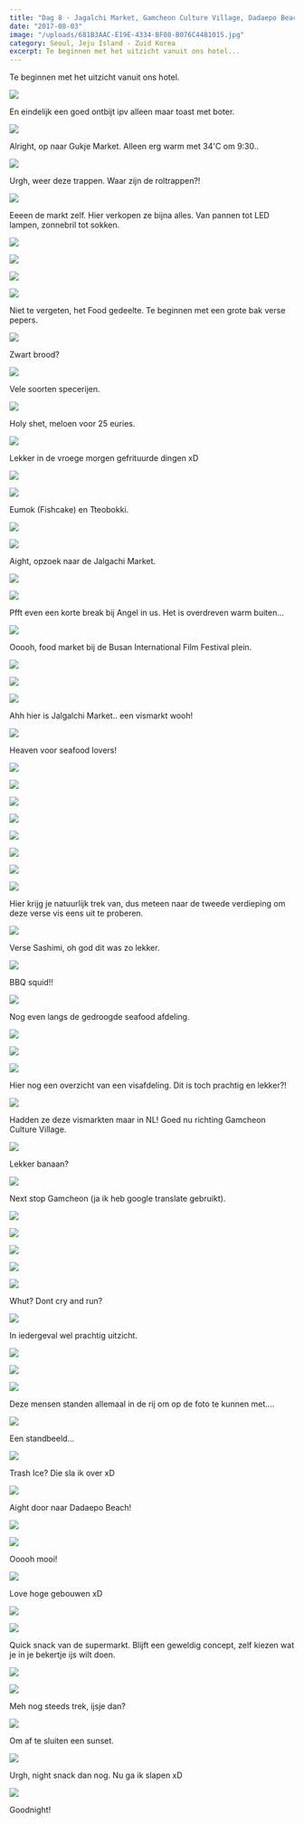 ```yaml
---
title: "Dag 8 - Jagalchi Market, Gamcheon Culture Village, Dadaepo Beach - Busan"
date: "2017-08-03"
image: "/uploads/681B3AAC-E19E-4334-BF08-B076C4481015.jpg"
category: Seoul, Jeju Island - Zuid Korea
excerpt: Te beginnen met het uitzicht vanuit ons hotel...
---
```


Te beginnen met het uitzicht vanuit ons hotel.

![](https://www.danhnguyen.nl/wp-content/uploads/5C7C44A9-07A0-4C47-B5C7-648EA2C123FF-700x394.jpg)

En eindelijk een goed ontbijt ipv alleen maar toast met boter.

![](https://www.danhnguyen.nl/wp-content/uploads/4791964B-7F1B-46E1-BE52-4DCAD24A0E92-700x394.jpg)

Alright, op naar Gukje Market. Alleen erg warm met 34'C om 9:30..

![](https://www.danhnguyen.nl/wp-content/uploads/05CD95D6-A792-4399-8714-369C2F7B71F5-700x394.jpg)

Urgh, weer deze trappen. Waar zijn de roltrappen?!

![](https://www.danhnguyen.nl/wp-content/uploads/6BFC4500-C40C-44B7-B019-1D7B561D17D7-700x394.jpg)

Eeeen de markt zelf. Hier verkopen ze bijna alles. Van pannen tot LED lampen, zonnebril tot sokken.

![](https://www.danhnguyen.nl/wp-content/uploads/6941C579-63EC-41E6-8221-9E99FF1A06CE-700x394.jpg)

![](https://www.danhnguyen.nl/wp-content/uploads/F7A3C570-CCEE-444C-9BA4-94C16154897E-700x394.jpg)

![](https://www.danhnguyen.nl/wp-content/uploads/A4B7C6A5-68FB-4AC4-B2A8-75BEB64CCD71-700x394.jpg)

![](https://www.danhnguyen.nl/wp-content/uploads/875335F7-3A0A-4DF3-96FC-D16FC4E6CDFA-700x394.jpg)

Niet te vergeten, het Food gedeelte. Te beginnen met een grote bak verse pepers.

![](https://www.danhnguyen.nl/wp-content/uploads/8FAB2263-921D-446A-8BC7-E23791F2E76D-700x394.jpg)

Zwart brood?

![](https://www.danhnguyen.nl/wp-content/uploads/EB5AE6DA-A148-4F21-A3C5-73113389D32B-700x394.jpg)

Vele soorten specerijen.

![](https://www.danhnguyen.nl/wp-content/uploads/9B03B9E2-4038-47FF-937B-A6C7FDC51BB7-700x394.jpg)

Holy shet, meloen voor 25 euries.

![](https://www.danhnguyen.nl/wp-content/uploads/51DFCC87-184F-4F20-B529-5B45A6BE42BA-700x394.jpg)

Lekker in de vroege morgen gefrituurde dingen xD

![](https://www.danhnguyen.nl/wp-content/uploads/78BEAB7A-A920-4BF8-8CCA-5D020836DD74-700x394.jpg)

![](https://www.danhnguyen.nl/wp-content/uploads/F24CA332-5DA5-4EDE-8DBF-4B98A707B91B-700x394.jpg)

Eumok (Fishcake) en Tteobokki.

![](https://www.danhnguyen.nl/wp-content/uploads/E7D310E5-EC1C-4593-BDC5-6902E249CBAC-700x394.jpg)

![](https://www.danhnguyen.nl/wp-content/uploads/43ADF1FA-F021-4596-9739-E7F2A5298898-700x394.jpg)

Aight, opzoek naar de Jalgachi Market.

![](https://www.danhnguyen.nl/wp-content/uploads/FE29650B-DD70-4084-AC5D-5EC70B8D2F3B-700x394.jpg)

![](https://www.danhnguyen.nl/wp-content/uploads/75BB044B-1656-4040-A877-3DB225FB3D32-700x394.jpg)

Pfft even een korte break bij Angel in us. Het is overdreven warm buiten...

![](https://www.danhnguyen.nl/wp-content/uploads/48356CE2-3670-4E18-BE78-C6D95344EDEF-700x394.jpg)

Ooooh, food market bij de Busan International Film Festival plein.

![](https://www.danhnguyen.nl/wp-content/uploads/14C7FE98-A112-45FF-9D0D-E725583BBB5E-700x394.jpg)

![](https://www.danhnguyen.nl/wp-content/uploads/41CE5E65-CCDF-4297-A9CE-3C7313408932-700x394.jpg)

![](https://www.danhnguyen.nl/wp-content/uploads/1CB37DB3-C3DA-46A3-8FA1-169CFD36FE73-700x394.jpg)

Ahh hier is Jalgalchi Market.. een vismarkt wooh!

![](https://www.danhnguyen.nl/wp-content/uploads/F6E1D83B-E889-4EDA-B9AD-BCF5990AE528-700x394.jpg)

Heaven voor seafood lovers!

![](https://www.danhnguyen.nl/wp-content/uploads/43E507BC-76F8-404A-9AD7-7099B80A8F16-700x394.jpg)

![](https://www.danhnguyen.nl/wp-content/uploads/263D0E1B-9DDC-4207-A98C-D94D505957EB-700x394.jpg)

![](https://www.danhnguyen.nl/wp-content/uploads/094DE75C-B371-4482-9496-5FD211494B73-700x394.jpg)

![](https://www.danhnguyen.nl/wp-content/uploads/AA81B0D3-93D7-422A-B0BF-E1620FF1C2D2-700x394.jpg)

![](https://www.danhnguyen.nl/wp-content/uploads/37C3AC82-E9B0-4795-9383-207C483455B2-700x394.jpg)

![](https://www.danhnguyen.nl/wp-content/uploads/A7D105A4-9B46-4A70-8E6A-8895D79EF72B-700x394.jpg)

![](https://www.danhnguyen.nl/wp-content/uploads/1C858BAD-F42F-40E0-8F7C-76EDF6AF28F3-700x394.jpg)

![](https://www.danhnguyen.nl/wp-content/uploads/18538231-11EB-4D60-8E13-4725D6615FC1-700x394.jpg)

Hier krijg je natuurlijk trek van, dus meteen naar de tweede verdieping om deze verse vis eens uit te proberen.

![](https://www.danhnguyen.nl/wp-content/uploads/3055E57A-46C7-40D6-A8DF-2B8C555444AE-700x394.jpg)

Verse Sashimi, oh god dit was zo lekker.

![](https://www.danhnguyen.nl/wp-content/uploads/83A974B5-C568-49B7-9107-AD166D2FB504-700x394.jpg)

BBQ squid!!

![](https://www.danhnguyen.nl/wp-content/uploads/B7C0A788-A0D5-4ABC-BA59-FAE524BECF61-700x394.jpg)

Nog even langs de gedroogde seafood afdeling.

![](https://www.danhnguyen.nl/wp-content/uploads/9EA22DA4-BAFA-4F2C-B7C4-C2167676802B-700x394.jpg)

![](https://www.danhnguyen.nl/wp-content/uploads/A153D3ED-507B-4A51-BC22-A5F5AC4C18E1-700x394.jpg)

![](https://www.danhnguyen.nl/wp-content/uploads/0C5C9274-EE0D-4195-80FF-7F6F1742C23C-700x394.jpg)

Hier nog een overzicht van een visafdeling. Dit is toch prachtig en lekker?!

![](https://www.danhnguyen.nl/wp-content/uploads/611776E1-B3D6-4FCB-BC91-7D949F8CD222-700x394.jpg)

Hadden ze deze vismarkten maar in NL! Goed nu richting Gamcheon Culture Village.

![](https://www.danhnguyen.nl/wp-content/uploads/47655927-5D20-4861-8446-BA0EBF686390-700x394.jpg)

Lekker banaan?

![](https://www.danhnguyen.nl/wp-content/uploads/23916014-7CC1-433F-84EF-07FD87AFA9E6-700x394.jpg)

Next stop Gamcheon (ja ik heb google translate gebruikt).

![](https://www.danhnguyen.nl/wp-content/uploads/08546DF9-1E52-4609-A7CB-857D00589335-700x394.jpg)

![](https://www.danhnguyen.nl/wp-content/uploads/30636B88-E9E8-40A9-BEE9-9CDE0E3421BD-700x394.jpg)

![](https://www.danhnguyen.nl/wp-content/uploads/6A1728DB-E19E-4881-93FA-86E9B66A7910-700x394.jpg)

![](https://www.danhnguyen.nl/wp-content/uploads/B7535B7D-988B-49BA-9B63-93786C4BAA9F-700x394.jpg)

![](https://www.danhnguyen.nl/wp-content/uploads/C3758609-2A0D-4FFE-A1C2-7C94600D163A-700x394.jpg)

Whut? Dont cry and run?

![](https://www.danhnguyen.nl/wp-content/uploads/58B54FD1-2D27-450F-BED6-69EF175CC78E-700x394.jpg)

In iedergeval wel prachtig uitzicht.

![](https://www.danhnguyen.nl/wp-content/uploads/59E3323B-8EFA-447E-B370-BBEC9C70E5AA-700x394.jpg)

![](https://www.danhnguyen.nl/wp-content/uploads/47E4621A-E96B-459D-BA1F-4B9D31B37C9F-700x394.jpg)

![](https://www.danhnguyen.nl/wp-content/uploads/904FD952-A1E1-46F2-9DC9-EAFD8942D033-700x394.jpg)

Deze mensen standen allemaal in de rij om op de foto te kunnen met....

![](https://www.danhnguyen.nl/wp-content/uploads/727C8EB7-D33E-4DDE-AF85-B566270D4713-700x394.jpg)

Een standbeeld...

![](https://www.danhnguyen.nl/wp-content/uploads/6FE4F056-63C6-45FC-8761-D355C8460D7E-700x394.jpg)

Trash Ice? Die sla ik over xD

![](https://www.danhnguyen.nl/wp-content/uploads/EFFC9E8E-3E1D-4221-8A48-1A586D17508A-700x394.jpg)

Aight door naar Dadaepo Beach!

![](https://www.danhnguyen.nl/wp-content/uploads/70C822DD-3A52-4E18-B30B-824D841650C6-700x394.jpg)

![](https://www.danhnguyen.nl/wp-content/uploads/BB21BCFD-508D-4FD6-BD81-E78714CC39DD-700x394.jpg)

Ooooh mooi!

![](https://www.danhnguyen.nl/wp-content/uploads/681B3AAC-E19E-4334-BF08-B076C4481015-700x394.jpg)

Love hoge gebouwen xD

![](https://www.danhnguyen.nl/wp-content/uploads/0B229C3A-BC9E-4BC7-B23E-86AADB03F05E-700x394.jpg)

![](https://www.danhnguyen.nl/wp-content/uploads/0109B2B5-D93F-4075-86A3-5148B8DFD249-700x394.jpg)

Quick snack van de supermarkt. Blijft een geweldig concept, zelf kiezen wat je in je bekertje ijs wilt doen.

![](https://www.danhnguyen.nl/wp-content/uploads/B2B9A756-3B50-425C-AC77-3C41B963E1DF-700x394.jpg)

![](https://www.danhnguyen.nl/wp-content/uploads/BE04E218-3C73-4D7C-B9B6-0840E2DA5EC8-700x394.jpg)

Meh nog steeds trek, ijsje dan?

![](https://www.danhnguyen.nl/wp-content/uploads/0A758A24-70AD-4435-898B-63B6577AF914-700x394.jpg)

Om af te sluiten een sunset.

![](https://www.danhnguyen.nl/wp-content/uploads/755D4BD2-B714-458F-87E3-AF4C8E2B5C28-700x394.jpg)

Urgh, night snack dan nog. Nu ga ik slapen xD

![](https://www.danhnguyen.nl/wp-content/uploads/21F20D1F-3FA8-4878-923F-401A760E7030-700x394.jpg)

Goodnight!
